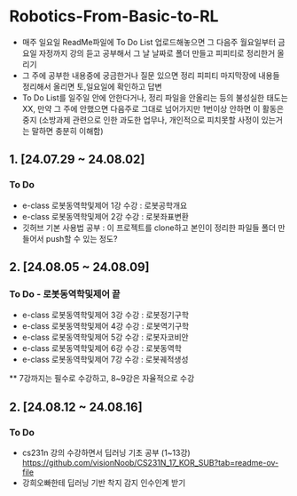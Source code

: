 # Robotics-From-Basic-to-RL
- 매주 일요일 ReadMe파일에 To Do List 업로드해놓으면 그 다음주 월요일부터 금요일 자정까지 강의 듣고 공부해서 그 날 날짜로 폴더 만들고 피피티로 정리한거 올리기
- 그 주에 공부한 내용중에 궁금한거나 질문 있으면 정리 피피티 마지막장에 내용들 정리해서 올리면 토,일요일에 확인하고 답변
- To Do List를 일주일 안에 안한다거나, 정리 파일을 안올리는 등의 불성실한 태도는 XX, 만약 그 주에 안했으면 다음주로 그대로 넘어가지만 1번이상 안하면 이 활동은 중지 (소방과제 관련으로 인한 과도한 업무나, 개인적으로 피치못할 사정이 있는거는 말하면 충분히 이해함)
  
## 1. [24.07.29 ~ 24.08.02]
### To Do
- e-class 로봇동역학및제어 1강 수강 : 로봇공학개요
- e-class 로봇동역학및제어 2강 수강 : 로봇좌표변환
- 깃허브 기본 사용법 공부 : 이 프로젝트를 clone하고 본인이 정리한 파일들 폴더 만들어서 push할 수 있는 정도?

## 2. [24.08.05 ~ 24.08.09]
### To Do - 로봇동역학및제어 끝
- e-class 로봇동역학및제어 3강 수강 : 로봇정기구학
- e-class 로봇동역학및제어 4강 수강 : 로봇역기구학
- e-class 로봇동역학및제어 5강 수강 : 로봇자코비안
- e-class 로봇동역학및제어 6강 수강 : 로봇동역학
- e-class 로봇동역학및제어 7강 수강 : 로봇궤적생성

** 7강까지는 필수로 수강하고, 8~9강은 자율적으로 수강

## 2. [24.08.12 ~ 24.08.16]
### To Do 
- cs231n 강의 수강하면서 딥러닝 기초 공부 (1~13강)
 https://github.com/visionNoob/CS231N_17_KOR_SUB?tab=readme-ov-file
- 강희오빠한테 딥러닝 기반 착지 감지 인수인계 받기
